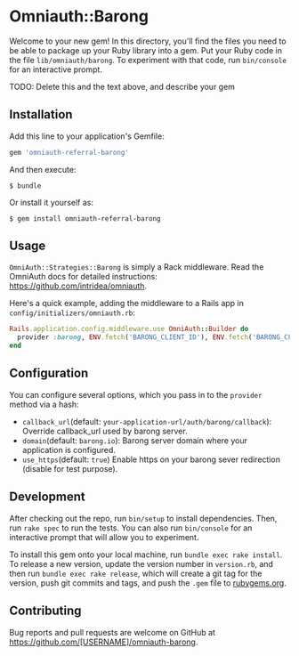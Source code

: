 # Omniauth::Barong

Welcome to your new gem! In this directory, you'll find the files you need to be able to package up your Ruby library into a gem. Put your Ruby code in the file `lib/omniauth/barong`. To experiment with that code, run `bin/console` for an interactive prompt.

TODO: Delete this and the text above, and describe your gem

## Installation

Add this line to your application's Gemfile:

```ruby
gem 'omniauth-referral-barong'
```

And then execute:

    $ bundle

Or install it yourself as:

    $ gem install omniauth-referral-barong

## Usage

`OmniAuth::Strategies::Barong` is simply a Rack middleware. Read the OmniAuth docs for detailed instructions: https://github.com/intridea/omniauth.

Here's a quick example, adding the middleware to a Rails app in `config/initializers/omniauth.rb`:

```ruby
Rails.application.config.middleware.use OmniAuth::Builder do
  provider :barong, ENV.fetch('BARONG_CLIENT_ID'), ENV.fetch('BARONG_CLIENT_SECRET')
end
```

## Configuration

You can configure several options, which you pass in to the `provider` method via a hash:

* `callback_url`(default: `your-application-url/auth/barong/callback`): Override callback_url used by barong server.
* `domain`(default: `barong.io`): Barong server domain where your application is configured.
* `use_https`(default: `true`) Enable https on your barong sever redirection (disable for test purpose).

## Development

After checking out the repo, run `bin/setup` to install dependencies. Then, run `rake spec` to run the tests. You can also run `bin/console` for an interactive prompt that will allow you to experiment.

To install this gem onto your local machine, run `bundle exec rake install`. To release a new version, update the version number in `version.rb`, and then run `bundle exec rake release`, which will create a git tag for the version, push git commits and tags, and push the `.gem` file to [rubygems.org](https://rubygems.org).

## Contributing

Bug reports and pull requests are welcome on GitHub at https://github.com/[USERNAME]/omniauth-barong.
